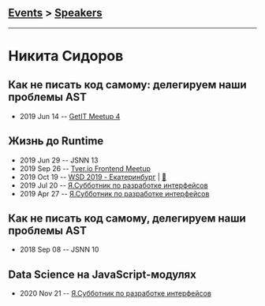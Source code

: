 ## [Events](../README.md) > [Speakers](../speakers.md)
---

# Никита Сидоров

## Как не писать код самому: делегируем наши проблемы AST
- 2019 Jun 14 -- [GetIT Meetup 4](https://www.youtube.com/watch?v=W_e6kiI05ds)    
## Жизнь до Runtime
- 2019 Jun 29 -- JSNN 13    
- 2019 Sep 26 -- [Tver.io Frontend Meetup](https://www.youtube.com/watch?v=_4weYbMzr-0)    
- 2019 Oct 19 -- [WSD 2019 - Екатеринбург](https://www.youtube.com/watch?v=DsfnFrwKksA&t=20748s)  | [:notebook:](https://wsd.events/2019/10/19/pres/before-runtime.pdf)  
- 2019 Jul 20 -- [Я.Субботник по разработке интерфейсов](https://events.yandex.ru/lib/talks/7522/)    
- 2019 Apr 27 -- [Я.Субботник по разработке интерфейсов](https://events.yandex.ru/lib/talks/7255/)    
## Как не писать код самому, делегируем наши проблемы AST
- 2018 Sep 08 -- JSNN 10    
## Data Science на JavaScript-модулях
- 2020 Nov 21 -- [Я.Субботник по разработке интерфейсов](https://www.youtube.com/watch?v=wTkeS-X_OIU&t=10721)    
